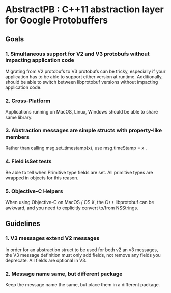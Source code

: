 # AbstractPB : C++11 abstraction layer for Google Protobuffers

## Goals

### 1. Simultaneous support for V2 and V3 protobufs without impacting application code
Migrating from V2 protobufs to V3 protobufs can be tricky, especially if your application has to be able to support either version at runtime.  Additionally, should be able to switch between libprotobuf versions without impacting application code.

### 2. Cross-Platform
Applications running on MacOS, Linux, Windows should be able to share same library.

### 3. Abstraction messages are simple structs with property-like members
Rather than calling msg.set_timestamp(x), use msg.timeStamp = x .

### 4. Field isSet tests
Be able to tell when Primitive type fields are set.  All primitive types are wrapped in objects for this reason.

### 5. Objective-C Helpers
When using Objective-C on MacOS / OS X, the C++ libprotobuf can be awkward, and you need to explicitly convert to/from NSStrings.

## Guidelines

### 1. V3 messages extend V2 messages
In order for an abstraction struct to be used for both v2 an v3 messages, the V3 message definition must only add fields, not remove any fields you deprecate.  All fields are optional in V3.

### 2. Message name same, but different package
Keep the message name the same, but place them in a different package.
